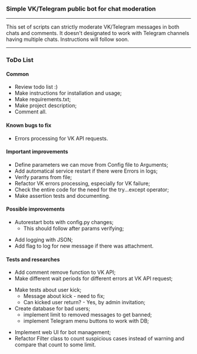 ### Simple VK/Telegram public bot for chat moderation
---

This set of scripts can strictly moderate VK/Telegram messages in both chats and comments. It doesn't designated to work with Telegram channels having multiple chats. Instructions will follow soon.

---

### ToDo List

#### Common

- Review todo list :)
- Make instructions for installation and usage;
- Make requirements.txt;
- Make project description;
- Comment all.

#### Known bugs to fix

- Errors processing for VK API requests.

#### Important improvements

- Define parameters we can move from Config file to Arguments;
- Add automatical service restart if there were Errors in logs;
- Verify params from file;
- Refactor VK errors processing, especially for VK failure;
- Check the entire code for the need for the try...except operator;
- Make assertion tests and documenting.

#### Possible improvements

* Autorestart bots with config.py changes;
    + This should follow after params verifying;
- Add logging with JSON;
- Add flag to log for new message if there was attachment.

#### Tests and researches

- Add comment remove function to VK API;
- Make different wait periods for different errors at VK API request;
* Make tests about user kick;
    + Message about kick - need to fix;
    + Can kicked user return? - Yes, by admin invitation;
* Create database for bad users;
    + implement limit to removed messages to get banned;
    + implement Telegram menu buttons to work with DB;
- Implement web UI for bot management;
- Refactor Filter class to count suspicious cases instead of warning and compare that count to some limit.
